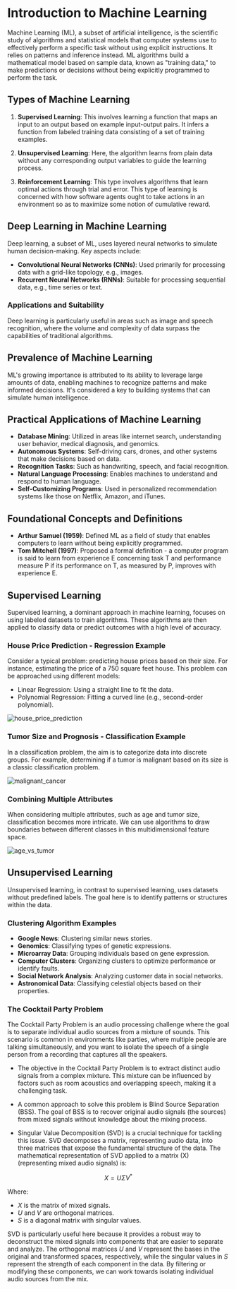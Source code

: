 # Introduction to Machine Learning
Machine Learning (ML), a subset of artificial intelligence, is the scientific study of algorithms and statistical models that computer systems use to effectively perform a specific task without using explicit instructions. It relies on patterns and inference instead. ML algorithms build a mathematical model based on sample data, known as "training data," to make predictions or decisions without being explicitly programmed to perform the task. 

## Types of Machine Learning
1. **Supervised Learning**: This involves learning a function that maps an input to an output based on example input-output pairs. It infers a function from labeled training data consisting of a set of training examples.

2. **Unsupervised Learning**: Here, the algorithm learns from plain data without any corresponding output variables to guide the learning process.

3. **Reinforcement Learning**: This type involves algorithms that learn optimal actions through trial and error. This type of learning is concerned with how software agents ought to take actions in an environment so as to maximize some notion of cumulative reward.

## Deep Learning in Machine Learning
Deep learning, a subset of ML, uses layered neural networks to simulate human decision-making. Key aspects include:
- **Convolutional Neural Networks (CNNs)**: Used primarily for processing data with a grid-like topology, e.g., images.
- **Recurrent Neural Networks (RNNs)**: Suitable for processing sequential data, e.g., time series or text.

### Applications and Suitability
Deep learning is particularly useful in areas such as image and speech recognition, where the volume and complexity of data surpass the capabilities of traditional algorithms.

## Prevalence of Machine Learning
ML's growing importance is attributed to its ability to leverage large amounts of data, enabling machines to recognize patterns and make informed decisions. It's considered a key to building systems that can simulate human intelligence.

## Practical Applications of Machine Learning
- **Database Mining**: Utilized in areas like internet search, understanding user behavior, medical diagnosis, and genomics.
- **Autonomous Systems**: Self-driving cars, drones, and other systems that make decisions based on data.
- **Recognition Tasks**: Such as handwriting, speech, and facial recognition.
- **Natural Language Processing**: Enables machines to understand and respond to human language.
- **Self-Customizing Programs**: Used in personalized recommendation systems like those on Netflix, Amazon, and iTunes.

## Foundational Concepts and Definitions
- **Arthur Samuel (1959)**: Defined ML as a field of study that enables computers to learn without being explicitly programmed.
- **Tom Mitchell (1997)**: Proposed a formal definition - a computer program is said to learn from experience E concerning task T and performance measure P if its performance on T, as measured by P, improves with experience E.

## Supervised Learning
Supervised learning, a dominant approach in machine learning, focuses on using labeled datasets to train algorithms. These algorithms are then applied to classify data or predict outcomes with a high level of accuracy.

### House Price Prediction - Regression Example
Consider a typical problem: predicting house prices based on their size. For instance, estimating the price of a 750 square feet house. This problem can be approached using different models:

- Linear Regression: Using a straight line to fit the data.
- Polynomial Regression: Fitting a curved line (e.g., second-order polynomial).

![house_price_prediction](https://user-images.githubusercontent.com/37275728/201469371-44d7837e-be00-4328-a978-0a63783e08c1.png)

### Tumor Size and Prognosis - Classification Example
In a classification problem, the aim is to categorize data into discrete groups. For example, determining if a tumor is malignant based on its size is a classic classification problem.

![malignant_cancer](https://user-images.githubusercontent.com/37275728/201469417-2f5449d2-62b4-4f36-8eb2-77abc4cb0adf.png)

### Combining Multiple Attributes
When considering multiple attributes, such as age and tumor size, classification becomes more intricate. We can use algorithms to draw boundaries between different classes in this multidimensional feature space.

![age_vs_tumor](https://user-images.githubusercontent.com/37275728/201469444-d574fbc0-8ed9-4378-a8a4-9c8f44062199.png)

## Unsupervised Learning
Unsupervised learning, in contrast to supervised learning, uses datasets without predefined labels. The goal here is to identify patterns or structures within the data.

### Clustering Algorithm Examples
- **Google News**: Clustering similar news stories.
- **Genomics**: Classifying types of genetic expressions.
- **Microarray Data**: Grouping individuals based on gene expression.
- **Computer Clusters**: Organizing clusters to optimize performance or identify faults.
- **Social Network Analysis**: Analyzing customer data in social networks.
- **Astronomical Data**: Classifying celestial objects based on their properties.

### The Cocktail Party Problem

The Cocktail Party Problem is an audio processing challenge where the goal is to separate individual audio sources from a mixture of sounds. This scenario is common in environments like parties, where multiple people are talking simultaneously, and you want to isolate the speech of a single person from a recording that captures all the speakers.

- The objective in the Cocktail Party Problem is to extract distinct audio signals from a complex mixture. This mixture can be influenced by factors such as room acoustics and overlapping speech, making it a challenging task.

- A common approach to solve this problem is Blind Source Separation (BSS). The goal of BSS is to recover original audio signals (the sources) from mixed signals without knowledge about the mixing process.

- Singular Value Decomposition (SVD) is a crucial technique for tackling this issue. SVD decomposes a matrix, representing audio data, into three matrices that expose the fundamental structure of the data. The mathematical representation of SVD applied to a matrix \(X\) (representing mixed audio signals) is:

$$
X = U \Sigma V^*
$$

Where:
- $X$ is the matrix of mixed signals.
- $U$ and $V$ are orthogonal matrices.
- $S$ is a diagonal matrix with singular values.

SVD is particularly useful here because it provides a robust way to deconstruct the mixed signals into components that are easier to separate and analyze. The orthogonal matrices $U$ and $V$ represent the bases in the original and transformed spaces, respectively, while the singular values in $S$ represent the strength of each component in the data. By filtering or modifying these components, we can work towards isolating individual audio sources from the mix.
